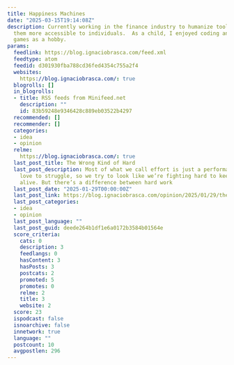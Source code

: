 ```yaml
---
title: Happiness Machines
date: "2025-03-15T19:14:08Z"
description: Currently working in the finance industry to humanize tools and make
  them more accessible to individuals.  As a child, I enjoyed coding and creating
  games as a hobby.
params:
  feedlink: https://blog.ignaciobrasca.com/feed.xml
  feedtype: atom
  feedid: d301930fba788cd36fed4354c755a2f4
  websites:
    https://blog.ignaciobrasca.com/: true
  blogrolls: []
  in_blogrolls:
  - title: RSS feeds from Minifeed.net
    description: ""
    id: 83b59248e9346428c889eb03522b4297
  recommended: []
  recommender: []
  categories:
  - idea
  - opinion
  relme:
    https://blog.ignaciobrasca.com/: true
  last_post_title: The Wrong Kind of Hard
  last_post_description: Most of what we call effort is just a performance. People
    love to struggle, so we try to look like we’re fighting hard to keep the struggling
    alive. But there’s a difference between hard work
  last_post_date: "2025-01-29T00:00:00Z"
  last_post_link: https://blog.ignaciobrasca.com/opinion/2025/01/29/the-wrong-kind-of-hard.html
  last_post_categories:
  - idea
  - opinion
  last_post_language: ""
  last_post_guid: deede264b1df1e6a0172b3584b01564e
  score_criteria:
    cats: 0
    description: 3
    feedlangs: 0
    hasContent: 3
    hasPosts: 3
    postcats: 2
    promoted: 5
    promotes: 0
    relme: 2
    title: 3
    website: 2
  score: 23
  ispodcast: false
  isnoarchive: false
  innetwork: true
  language: ""
  postcount: 10
  avgpostlen: 296
---
```

